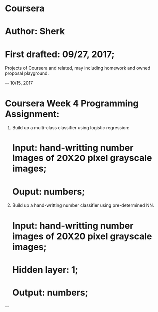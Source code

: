 # Coursera
#   Author: Sherk
#   First drafted: 09/27, 2017; 
Projects of Coursera and related, may including homework and owned proposal playground. 

-- 10/15, 2017
# Coursera Week 4 Programming Assignment: 
 1. Build up a multi-class classifier using logistic regression: 
    # Input: hand-writting number images of 20X20 pixel grayscale images; 
    # Ouput: numbers; 
 2. Build up a hand-writting number classifier using pre-determined NN. 
    # Input: hand-writting number images of 20X20 pixel grayscale images; 
    # Hidden layer: 1; 
    # Output: numbers; 

-- 
